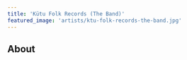```yaml
---
title: 'Kütu Folk Records (The Band)'
featured_image: 'artists/ktu-folk-records-the-band.jpg'
---
```


## About


